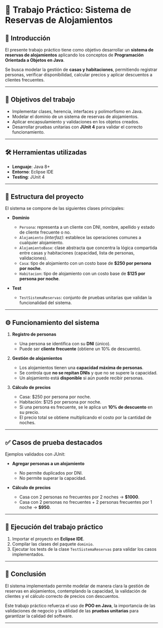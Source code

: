 # 🏡 Trabajo Práctico: Sistema de Reservas de Alojamientos

## 📖 Introducción
El presente trabajo práctico tiene como objetivo desarrollar un **sistema de reservas de alojamientos** aplicando los conceptos de **Programación Orientada a Objetos en Java**.  

Se busca modelar la gestión de **casas y habitaciones**, permitiendo registrar personas, verificar disponibilidad, calcular precios y aplicar descuentos a clientes frecuentes.

---

## 🎯 Objetivos del trabajo
- Implementar clases, herencia, interfaces y polimorfismo en Java.
- Modelar el dominio de un sistema de reservas de alojamientos.
- Aplicar encapsulamiento y validaciones en los objetos creados.
- Desarrollar pruebas unitarias con **JUnit 4** para validar el correcto funcionamiento.

---

## 🛠️ Herramientas utilizadas
- **Lenguaje**: Java 8+
- **Entorno**: Eclipse IDE
- **Testing**: JUnit 4

---

## 📂 Estructura del proyecto

El sistema se compone de las siguientes clases principales:

- **Dominio**
  - `Persona`: representa a un cliente con DNI, nombre, apellido y estado de cliente frecuente o no.
  - `Alojamiento` *(interfaz)*: establece las operaciones comunes a cualquier alojamiento.
  - `AlojamientoBase`: clase abstracta que concentra la lógica compartida entre casas y habitaciones (capacidad, lista de personas, validaciones).
  - `Casa`: tipo de alojamiento con un costo base de **$250 por persona por noche**.
  - `Habitacion`: tipo de alojamiento con un costo base de **$125 por persona por noche**.

- **Test**
  - `TestSistemaReservas`: conjunto de pruebas unitarias que validan la funcionalidad del sistema.

---

## ⚙️ Funcionamiento del sistema

1. **Registro de personas**  
   - Una persona se identifica con su **DNI** (único).  
   - Puede ser **cliente frecuente** (obtiene un 10% de descuento).  

2. **Gestión de alojamientos**  
   - Los alojamientos tienen una **capacidad máxima de personas**.  
   - Se controla que **no se repitan DNIs** y que no se supere la capacidad.  
   - Un alojamiento está **disponible** si aún puede recibir personas.  

3. **Cálculo de precios**  
   - Casa: $250 por persona por noche.  
   - Habitación: $125 por persona por noche.  
   - Si una persona es frecuente, se le aplica un **10% de descuento** en su precio.  
   - El precio total se obtiene multiplicando el costo por la cantidad de noches.  

---

## ✅ Casos de prueba destacados

Ejemplos validados con JUnit:

- **Agregar personas a un alojamiento**  
  - No permite duplicados por DNI.  
  - No permite superar la capacidad.  

- **Cálculo de precios**  
  - Casa con 2 personas no frecuentes por 2 noches → **$1000**.  
  - Casa con 2 personas no frecuentes + 2 personas frecuentes por 1 noche → **$950**.  

---

## 🚀 Ejecución del trabajo práctico
1. Importar el proyecto en **Eclipse IDE**.  
2. Compilar las clases del paquete `dominio`.  
3. Ejecutar los tests de la clase `TestSistemaReservas` para validar los casos implementados.  

---

## 📌 Conclusión
El sistema implementado permite modelar de manera clara la gestión de reservas en alojamientos, contemplando la capacidad, la validación de clientes y el cálculo correcto de precios con descuentos.  

Este trabajo práctico refuerza el uso de **POO en Java**, la importancia de las validaciones de negocio y la utilidad de las **pruebas unitarias** para garantizar la calidad del software.

---
